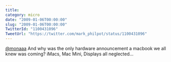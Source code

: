 ```yaml
---
title: 
category: micro
date: "2009-01-06T00:00:00"
slug: "2009-01-06T00:00:00"
TwitterId: "1100431096"
TweetUrl: "https://twitter.com/mark_philpot/status/1100431096"
---
```


[@monaaa](https://twitter.com/monaaa) And why was the only hardware announcement
a macbook we all knew was coming? iMacs, Mac Mini, Displays all neglected...
